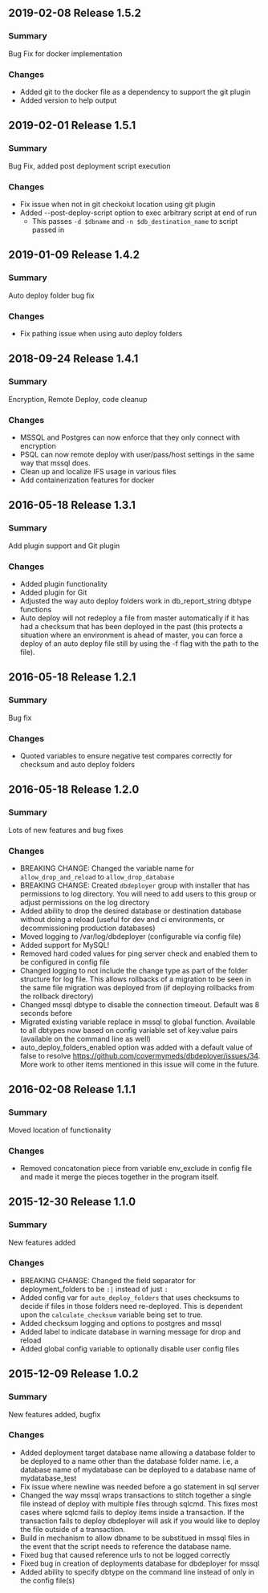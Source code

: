 ## 2019-02-08 Release 1.5.2
### Summary
Bug Fix for docker implementation

### Changes
  - Added git to the docker file as a dependency to support the git plugin
  - Added version to help output

## 2019-02-01 Release 1.5.1
### Summary
Bug Fix, added post deployment script execution

### Changes
  - Fix issue when not in git checkoiut location using git plugin
  - Added --post-deploy-script option to exec arbitrary script at end of run
    - This passes `-d $dbname` and `-n $db_destination_name` to script passed in

## 2019-01-09 Release 1.4.2
### Summary
Auto deploy folder bug fix

### Changes
  - Fix pathing issue when using auto deploy folders

## 2018-09-24 Release 1.4.1
### Summary
Encryption, Remote Deploy, code cleanup

### Changes
  - MSSQL and Postgres can now enforce that they only connect with encryption
  - PSQL can now remote deploy with user/pass/host settings in the same way
  that mssql does.
  - Clean up and localize IFS usage in various files
  - Add containerization features for docker

## 2016-05-18 Release 1.3.1
### Summary
Add plugin support and Git plugin

### Changes
  - Added plugin functionality
  - Added plugin for Git
  - Adjusted the way auto deploy folders work in db_report_string dbtype functions
  - Auto deploy will not redeploy a file from master automatically if it has had a checksum that has been deployed in the past (this protects a situation where an environment is ahead of master, you can force a deploy of an auto deploy file still by using the -f flag with the path to the file).

## 2016-05-18 Release 1.2.1
### Summary
Bug fix

### Changes
  - Quoted variables to ensure negative test compares correctly for checksum and auto deploy folders

## 2016-05-18 Release 1.2.0
### Summary
Lots of new features and bug fixes

### Changes
  - BREAKING CHANGE: Changed the variable name for `allow_drop_and_reload` to `allow_drop_database`
  - BREAKING CHANGE: Created `dbdeployer` group with installer that has permissions to log directory. You will need to add users to this group or adjust permissions on the log directory
  - Added ability to drop the desired database or destination database without doing a reload (useful for dev and ci environments, or decommissioning production databases)
  - Moved logging to /var/log/dbdeployer (configurable via config file)
  - Added support for MySQL!
  - Removed hard coded values for ping server check and enabled them to be configured in config file
  - Changed logging to not include the change type as part of the folder structure for log file. This allows rollbacks of a migration to be seen in the same file migration was deployed from (if deploying rollbacks from the rollback directory)
  - Changed mssql dbtype to disable the connection timeout. Default was 8 seconds before
  - Migrated existing variable replace in mssql to global function. Available to all dbtypes now based on config variable set of key:value pairs (available on the command line as well)
  - auto_deploy_folders_enabled option was added with a default value of false to resolve https://github.com/covermymeds/dbdeployer/issues/34. More work to other items mentioned in this issue will come in the future.


## 2016-02-08 Release 1.1.1
### Summary
Moved location of functionality

### Changes
  - Removed concatonation piece from variable env_exclude in config file and made it merge the pieces together in the program itself.


## 2015-12-30 Release 1.1.0
### Summary
New features added

### Changes
  - BREAKING CHANGE: Changed the field separator for deployment_folders to be `:|` instead of just `:`
  - Added config var for `auto_deploy_folders` that uses checksums to decide if files in those folders need re-deployed. This is dependent upon the `calculate_checksum` variable being set to true.
  - Added checksum logging and options to postgres and mssql
  - Added label to indicate database in warning message for drop and reload
  - Added global config variable to optionally disable user config files


## 2015-12-09 Release 1.0.2
### Summary
New features added, bugfix

### Changes
  - Added deployment target database name allowing a database folder to be deployed to a name other than the database folder name. i.e, a database name of mydatabase can be deployed to a database name of mydatabase_test
  - Fix issue where newline was needed before a go statement in sql server
  - Changed the way mssql wraps transactions to stitch together a single file instead of deploy with multiple files through sqlcmd. This fixes most cases where sqlcmd fails to deploy items inside a transaction. If the transaction fails to deploy dbdeployer will ask if you would like to deploy the file outside of a transaction.
  - Build in mechanism to allow dbname to be substitued in mssql files in the event that the script needs to reference the database name.
  - Fixed bug that caused reference urls to not be logged correctly
  - Fixed bug in creation of deployments database for dbdeployer for mssql
  - Added ability to specify dbtype on the command line instead of only in the config file(s)

